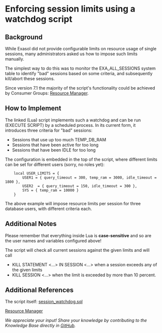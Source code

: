 # Enforcing session limits using a watchdog script 
## Background

While Exasol did not provide configurable limits on resource usage of single sessions, many administrators asked us how to impose such limits manually.

The simplest way to do this was to monitor the EXA_ALL_SESSIONS system table to identify "bad" sessions based on some criteria, and subsequently kill/abort these sessions.

Since version 7.1 the majority of the script's functionality could be achieved by Consumer Groups: [Resource Manager](https://docs.exasol.com/db/latest/database_concepts/resource_manager.htm).

## How to Implement

The linked (Lua) script implements such a watchdog and can be run (EXECUTE SCRIPT) by a scheduled process.
In its current form, it introduces three criteria for "bad" sessions:

* Sessions that use up too much TEMP_DB_RAM
* Sessions that have been active for too long
* Sessions that have been IDLE for too long

The configuration is embedded in the top of the script, where different limits can be set for different users (sorry, no roles yet):


```"noformat
	local USER_LIMITS = {
		USER1 = { query_timeout = 300, temp_ram = 3000, idle_timeout = 1800 },
		USER2  = { query_timeout = 150, idle_timeout = 300 },
		SYS = { temp_ram = 10000 }
	}
```
The above example will impose resource limits per session for three database users, with different criteria each.

## Additional Notes

Please remember that everything inside Lua is **case-sensitive** and so are the user names and variables configured above!

The script will check all current sessions against the given limits and will call

* KILL STATEMENT <...> IN SESSION <...> when a session exceeds any of the given limits
* KILL SESSION <...> when the limit is exceeded by more than 10 percent.

## Additional References

The script itself: [session_watchdog.sql](https://raw.githubusercontent.com/exasol/exa-toolbox/master/utilities/session_watchdog.sql)

[Resource Manager](https://docs.exasol.com/db/latest/database_concepts/resource_manager.htm)

*We appreciate your input! Share your knowledge by contributing to the Knowledge Base directly in [GitHub](https://github.com/exasol/public-knowledgebase).* 
